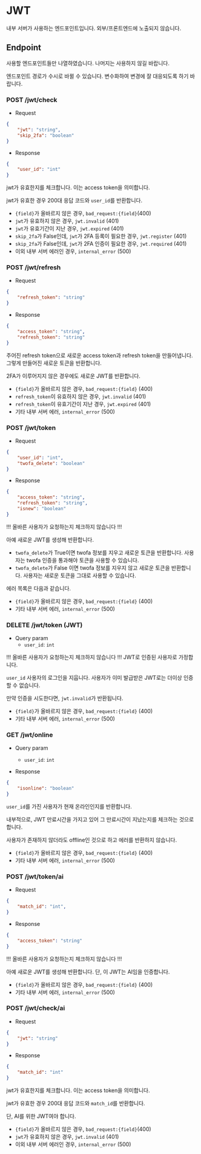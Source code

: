 # JWT

내부 서버가 사용하는 엔드포인트입니다. 외부/프론트엔드에 노출되지 않습니다.

## Endpoint

사용할 엔드포인트들만 나열하였습니다. 나머지는 사용하지 않길 바랍니다.

엔드포인트 경로가 수시로 바뀔 수 있습니다. 변수화하여 변경에 잘 대응되도록 하기 바랍니다.

### POST /jwt/check

- Request

```json
{
    "jwt": "string",
    "skip_2fa": "boolean"
}
```

- Response

```json
{
    "user_id": "int"
}
```

jwt가 유효한지를 체크합니다. 이는 access token을 의미합니다.

jwt가 유효한 경우 200대 응답 코드와 `user_id`를 반환합니다.

- `{field}`가 올바르지 않은 경우, `bad_request:{field}`(400)
- `jwt`가 유효하지 않은 경우, `jwt.invalid` (401)
- `jwt`가 유효기간이 지난 경우, `jwt.expired` (401)
- `skip_2fa`가 False인데, `jwt`가 2FA 등록이 필요한 경우, `jwt.register` (401)
- `skip_2fa`가 False인데, `jwt`가 2FA 인증이 필요한 경우, `jwt.required` (401)
- 이외 내부 서버 에러인 경우, `internal_error` (500)

### POST /jwt/refresh

- Request

```json
{
    "refresh_token": "string"
}
```

- Response

```json
{
    "access_token": "string",
    "refresh_token": "string"
}
```

주어진 refresh token으로 새로운 access token과 refresh token을 만들어냅니다. 그렇게 만들어진 새로운 토큰을 반환합니다.

2FA가 이루어지지 않은 경우에도 새로운 JWT를 반환합니다.

- `{field}`가 올바르지 않은 경우, `bad_request:{field}` (400)
- `refresh_token`이 유효하지 않은 경우, `jwt.invalid` (401)
- `refresh_token`이 유효기간이 지난 경우, `jwt.expired` (401)
- 기타 내부 서버 에러, `internal_error` (500)


### POST /jwt/token

- Request

```json
{
    "user_id": "int",
    "twofa_delete": "boolean"
}
```

- Response

```json
{
    "access_token": "string",
    "refresh_token": "string",
    "isnew": "boolean"
}
```

!!! 올바른 사용자가 요청하는지 체크하지 않습니다 !!!

아예 새로운 JWT를 생성해 반환합니다.

- `twofa_delete`가 True이면 twofa 정보를 지우고 새로운 토큰을 반환합니다. 사용자는 twofa 인증을 통과해야 토큰을 사용할 수 있습니다.
- `twofa_delete`가 False 이면 twofa 정보를 지우지 않고 새로운 토큰을 반환합니다. 사용자는 새로운 토큰을 그대로 사용할 수 있습니다.

에러 목록은 다음과 같습니다.

- `{field}`가 올바르지 않은 경우, `bad_request:{field}` (400)
- 기타 내부 서버 에러, `internal_error` (500)

### DELETE /jwt/token (JWT)

- Query param
    - `user_id`: `int`


!!! 올바른 사용자가 요청하는지 체크하지 않습니다 !!! JWT로 인증된 사용자로 가정합니다.


`user_id` 사용자의 로그인을 지웁니다. 사용자가 이미 발급받은 JWT로는 더이상 인증할 수 없습니다.

만약 인증을 시도한다면, `jwt.invalid`가 반환됩니다.

- `{field}`가 올바르지 않은 경우, `bad_request:{field}` (400)
- 기타 내부 서버 에러, `internal_error` (500)

### GET /jwt/online

- Query param
    - `user_id`: `int`

- Response

```json
{
    "isonline": "boolean"
}
```

`user_id`를 가진 사용자가 현재 온라인인지를 반환합니다.

내부적으로, JWT 만료시간을 가지고 있어 그 만료시간이 지났는지를 체크하는 것으로 합니다.

사용자가 존재하지 않더라도 offline인 것으로 하고 에러를 반환하지 않습니다.

- `{field}`가 올바르지 않은 경우, `bad_request:{field}` (400)
- 기타 내부 서버 에러, `internal_error` (500)

### POST /jwt/token/ai

- Request

```json
{
    "match_id": "int",
}
```

- Response

```json
{
    "access_token": "string"
}
```

!!! 올바른 사용자가 요청하는지 체크하지 않습니다 !!!

아예 새로운 JWT를 생성해 반환합니다. 단, 이 JWT는 AI임을 인증합니다.

- `{field}`가 올바르지 않은 경우, `bad_request:{field}` (400)
- 기타 내부 서버 에러, `internal_error` (500)

### POST /jwt/check/ai

- Request

```json
{
    "jwt": "string"
}
```

- Response

```json
{
    "match_id": "int"
}
```

jwt가 유효한지를 체크합니다. 이는 access token을 의미합니다.

jwt가 유효한 경우 200대 응답 코드와 `match_id`를 반환합니다.

단, AI를 위한 JWT여야 합니다.

- `{field}`가 올바르지 않은 경우, `bad_request:{field}`(400)
- `jwt`가 유효하지 않은 경우, `jwt.invalid` (401)
- 이외 내부 서버 에러인 경우, `internal_error` (500)